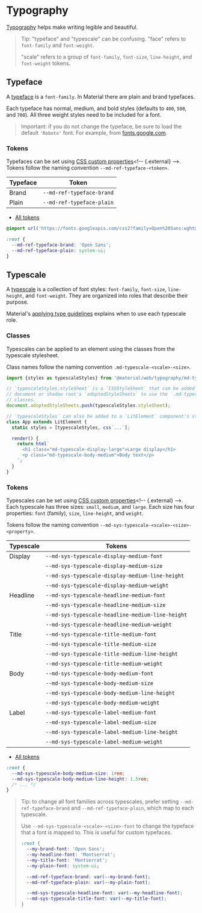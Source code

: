 <!-- catalog-only-start --><!-- ---
name: Typography
title: Typography
order: 3
-----><!-- catalog-only-end -->

# Typography

<!-- go/mwc-typography -->

<!--*
# Document freshness: For more information, see go/fresh-source.
freshness: { owner: 'lizmitchell' reviewed: '2025-05-20' }
tag: 'docType:howTo'
*-->

<!-- [TOC] -->

[Typography](https://m3.material.io/styles/typography)<!-- {.external} --> helps make
writing legible and beautiful.

> Tip: "typeface" and "typescale" can be confusing. "face" refers to
> `font-family` and `font-weight`.
>
> "scale" refers to a group of `font-family`, `font-size`, `line-height`, and
> `font-weight` tokens.

## Typeface

<!-- go/md-ref-typeface -->

A [typeface](https://m3.material.io/styles/typography/fonts)<!-- {.external} --> is a
`font-family`. In Material there are plain and brand typefaces.

Each typeface has normal, medium, and bold styles (defaults to `400`, `500`, and
`700`). All three weight styles need to be included for a font.

> Important: if you do not change the typeface, be sure to load the default
> `'Roboto'` font. For example, from
> [fonts.google.com](https://fonts.google.com/share?selection.family=Roboto:wght@400;500;700).

### Tokens

Typefaces can be set using
[CSS custom properties](https://developer.mozilla.org/en-US/docs/Web/CSS/--*)<!-- {.external} -->.
Tokens follow the naming convention `--md-ref-typeface-<token>`.

Typeface | Token
-------- | -------------------------
Brand    | `--md-ref-typeface-brand`
Plain    | `--md-ref-typeface-plain`

*   [All tokens](https://github.com/material-components/material-web/blob/main/tokens/_md-ref-typeface.scss)
    <!-- {.external} -->

```css
@import url('https://fonts.googleapis.com/css2?family=Open%20Sans:wght@400;500;700&display=swap');

:root {
  --md-ref-typeface-brand: 'Open Sans';
  --md-ref-typeface-plain: system-ui;
}
```

## Typescale

<!-- go/md-sys-typescale -->

A
[typescale](https://m3.material.io/styles/typography/type-scale-tokens)<!-- {.external} -->
is a collection of font styles: `font-family`, `font-size`, `line-height`, and
`font-weight`. They are organized into roles that describe their purpose.

Material's
[applying type guidelines](https://m3.material.io/styles/typography/applying-type)<!-- {.external} -->
explains when to use each typescale role.

### Classes

<!-- go/md-typescale -->

Typescales can be applied to an element using the classes from the typescale
stylesheet.

Class names follow the naming convention `.md-typescale-<scale>-<size>`.

```ts
import {styles as typescaleStyles} from '@material/web/typography/md-typescale-styles.js';

// `typescaleStyles.styleSheet` is a `CSSStyleSheet` that can be added to a
// document or shadow root's `adoptedStyleSheets` to use the `.md-typescale-*`
// classes.
document.adoptedStyleSheets.push(typescaleStyles.styleSheet);

// `typescaleStyles` can also be added to a `LitElement` component's styles.
class App extends LitElement {
  static styles = [typescaleStyles, css`...`];

  render() {
    return html`
      <h1 class="md-typescale-display-large">Large display</h1>
      <p class="md-typescale-body-medium">Body text</p>
    `;
  }
}
```

### Tokens

Typescales can be set using
[CSS custom properties](https://developer.mozilla.org/en-US/docs/Web/CSS/--*)<!-- {.external} -->.
Each typescale has three sizes: `small`, `medium`, and `large`. Each size has
four properties: `font` (family), `size`, `line-height`, and `weight`.

Tokens follow the naming convention
`--md-sys-typescale-<scale>-<size>-<property>`.

Typescale | Tokens
--------- | ------------------------------------------------
Display   | `--md-sys-typescale-display-medium-font`
&nbsp;    | `--md-sys-typescale-display-medium-size`
&nbsp;    | `--md-sys-typescale-display-medium-line-height`
&nbsp;    | `--md-sys-typescale-display-medium-weight`
Headline  | `--md-sys-typescale-headline-medium-font`
&nbsp;    | `--md-sys-typescale-headline-medium-size`
&nbsp;    | `--md-sys-typescale-headline-medium-line-height`
&nbsp;    | `--md-sys-typescale-headline-medium-weight`
Title     | `--md-sys-typescale-title-medium-font`
&nbsp;    | `--md-sys-typescale-title-medium-size`
&nbsp;    | `--md-sys-typescale-title-medium-line-height`
&nbsp;    | `--md-sys-typescale-title-medium-weight`
Body      | `--md-sys-typescale-body-medium-font`
&nbsp;    | `--md-sys-typescale-body-medium-size`
&nbsp;    | `--md-sys-typescale-body-medium-line-height`
&nbsp;    | `--md-sys-typescale-body-medium-weight`
Label     | `--md-sys-typescale-label-medium-font`
&nbsp;    | `--md-sys-typescale-label-medium-size`
&nbsp;    | `--md-sys-typescale-label-medium-line-height`
&nbsp;    | `--md-sys-typescale-label-medium-weight`

*   [All tokens](https://github.com/material-components/material-web/blob/main/tokens/_md-sys-typescale.scss)
    <!-- {.external} -->

```css
:root {
  --md-sys-typescale-body-medium-size: 1rem;
  --md-sys-typescale-body-medium-line-height: 1.5rem;
  /* ... */
}
```

> Tip: to change all font families across typescales, prefer setting
> `--md-ref-typeface-brand` and `--md-ref-typeface-plain`, which map to each
> typescale.
>
> Use `--md-sys-typescale-<scale>-<size>-font` to change the typeface that a
> font is mapped to. This is useful for custom typefaces.
>
> ```css
> :root {
>   --my-brand-font: 'Open Sans';
>   --my-headline-font: 'Montserrat';
>   --my-title-font: 'Montserrat';
>   --my-plain-font: system-ui;
>
>   --md-ref-typeface-brand: var(--my-brand-font);
>   --md-ref-typeface-plain: var(--my-plain-font);
>
>   --md-sys-typescale-headline-font: var(--my-headline-font);
>   --md-sys-typescale-title-font: var(--my-title-font);
> }
> ```

<!--#include file="../../googlers/theming-typography.md" -->
